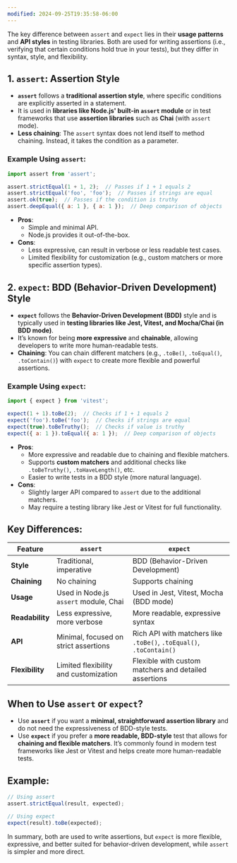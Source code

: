 ```yaml
---
modified: 2024-09-25T19:35:58-06:00
---
```


The key difference between `assert` and `expect` lies in their **usage patterns** and **API styles** in testing libraries. Both are used for writing assertions (i.e., verifying that certain conditions hold true in your tests), but they differ in syntax, style, and flexibility.

## 1. **`assert`: Assertion Style**
- **`assert`** follows a **traditional assertion style**, where specific conditions are explicitly asserted in a statement.
- It is used in **libraries like Node.js' built-in `assert` module** or in test frameworks that use **assertion libraries** such as **Chai** (with `assert` mode).
- **Less chaining**: The `assert` syntax does not lend itself to method chaining. Instead, it takes the condition as a parameter.

### Example Using `assert`:
```js
import assert from 'assert';

assert.strictEqual(1 + 1, 2);  // Passes if 1 + 1 equals 2
assert.strictEqual('foo', 'foo');  // Passes if strings are equal
assert.ok(true);  // Passes if the condition is truthy
assert.deepEqual({ a: 1 }, { a: 1 });  // Deep comparison of objects
```

- **Pros**:
  - Simple and minimal API.
  - Node.js provides it out-of-the-box.
- **Cons**:
  - Less expressive, can result in verbose or less readable test cases.
  - Limited flexibility for customization (e.g., custom matchers or more specific assertion types).

## 2. **`expect`: BDD (Behavior-Driven Development) Style**
- **`expect`** follows the **Behavior-Driven Development (BDD)** style and is typically used in **testing libraries like Jest, Vitest, and Mocha/Chai (in BDD mode)**.
- It’s known for being **more expressive** and **chainable**, allowing developers to write more human-readable tests.
- **Chaining**: You can chain different matchers (e.g., `.toBe()`, `.toEqual()`, `.toContain()`) with `expect` to create more flexible and powerful assertions.

### Example Using `expect`:
```js
import { expect } from 'vitest';

expect(1 + 1).toBe(2);  // Checks if 1 + 1 equals 2
expect('foo').toBe('foo');  // Checks if strings are equal
expect(true).toBeTruthy();  // Checks if value is truthy
expect({ a: 1 }).toEqual({ a: 1 });  // Deep comparison of objects
```

- **Pros**:
  - More expressive and readable due to chaining and flexible matchers.
  - Supports **custom matchers** and additional checks like `.toBeTruthy()`, `.toHaveLength()`, etc.
  - Easier to write tests in a BDD style (more natural language).
- **Cons**:
  - Slightly larger API compared to `assert` due to the additional matchers.
  - May require a testing library like Jest or Vitest for full functionality.

## Key Differences:

| Feature         | `assert`                                | `expect`                              |
|-----------------|-----------------------------------------|---------------------------------------|
| **Style**       | Traditional, imperative                 | BDD (Behavior-Driven Development)     |
| **Chaining**    | No chaining                             | Supports chaining                    |
| **Usage**       | Used in Node.js `assert` module, Chai    | Used in Jest, Vitest, Mocha (BDD mode)|
| **Readability** | Less expressive, more verbose           | More readable, expressive syntax      |
| **API**         | Minimal, focused on strict assertions   | Rich API with matchers like `.toBe()`, `.toEqual()`, `.toContain()` |
| **Flexibility** | Limited flexibility and customization   | Flexible with custom matchers and detailed assertions |

## When to Use `assert` or `expect`?
- Use **`assert`** if you want a **minimal, straightforward assertion library** and do not need the expressiveness of BDD-style tests.
- Use **`expect`** if you prefer a **more readable, BDD-style** test that allows for **chaining and flexible matchers**. It’s commonly found in modern test frameworks like Jest or Vitest and helps create more human-readable tests.

## Example:
```js
// Using assert
assert.strictEqual(result, expected);

// Using expect
expect(result).toBe(expected);
``` 

In summary, both are used to write assertions, but `expect` is more flexible, expressive, and better suited for behavior-driven development, while `assert` is simpler and more direct.
